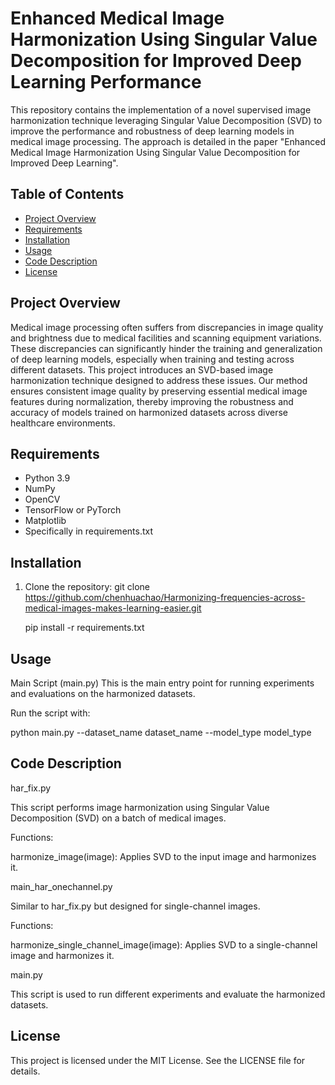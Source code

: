 # Enhanced Medical Image Harmonization Using Singular Value Decomposition for Improved Deep Learning Performance

This repository contains the implementation of a novel supervised image harmonization technique leveraging Singular Value Decomposition (SVD) to improve the performance and robustness of deep learning models in medical image processing. The approach is detailed in the paper "Enhanced Medical Image Harmonization Using Singular Value Decomposition for Improved Deep Learning".

## Table of Contents

- [Project Overview](#project-overview)
- [Requirements](#requirements)
- [Installation](#installation)
- [Usage](#usage)
- [Code Description](#code-description)
- [License](#license)


## Project Overview

Medical image processing often suffers from discrepancies in image quality and brightness due to medical facilities and scanning equipment variations. These discrepancies can significantly hinder the training and generalization of deep learning models, especially when training and testing across different datasets. This project introduces an SVD-based image harmonization technique designed to address these issues. Our method ensures consistent image quality by preserving essential medical image features during normalization, thereby improving the robustness and accuracy of models trained on harmonized datasets across diverse healthcare environments.

## Requirements

- Python 3.9
- NumPy
- OpenCV
- TensorFlow or PyTorch
- Matplotlib
- Specifically in requirements.txt

## Installation

1. Clone the repository:
   git clone https://github.com/chenhuachao/Harmonizing-frequencies-across-medical-images-makes-learning-easier.git

   pip install -r requirements.txt

## Usage

Main Script (main.py)
This is the main entry point for running experiments and evaluations on the harmonized datasets.

Run the script with:

python main.py --dataset_name dataset_name --model_type model_type


## Code Description

har_fix.py

This script performs image harmonization using Singular Value Decomposition (SVD) on a batch of medical images.

Functions:

harmonize_image(image): Applies SVD to the input image and harmonizes it.

main_har_onechannel.py

Similar to har_fix.py but designed for single-channel images.

Functions:

harmonize_single_channel_image(image): Applies SVD to a single-channel image and harmonizes it.

main.py

This script is used to run different experiments and evaluate the harmonized datasets.



## License
This project is licensed under the MIT License. See the LICENSE file for details.
